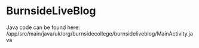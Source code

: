 # BurnsideLiveBlog

Java code can be found here:  /app/src/main/java/uk/org/burnsidecollege/burnsideliveblog/MainActivity.java
